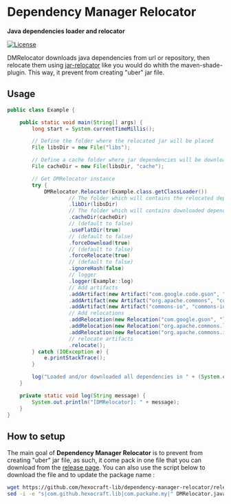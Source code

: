Dependency Manager Relocator
================

**Java dependencies loader and relocator**

[![License](http://img.shields.io/:license-apache-blue.svg)](http://www.apache.org/licenses/LICENSE-2.0.html)

DMRelocator downloads java dependencies from url or repository, then relocate them using [jar-relocator](https://github.com/lucko/jar-relocator) like you would do whith the maven-shade-plugin.
This way, it prevent from creating "uber" jar file.

## Usage

```java
public class Example {

    public static void main(String[] args) {
        long start = System.currentTimeMillis();

        // Define the folder where the relocated jar will be placed
        File libsDir = new File("libs");

        // Define a cache folder where jar dependencies will be downloaded
        File cacheDir = new File(libsDir, "cache");

        // Get DMRelocator instance
        try {
            DMRelocator.Relocator(Example.class.getClassLoader())
                    // The folder which will contains the relocated dependencies
                    .libDir(libsDir)
                    // The folder which will contains downloaded dependencies
                    .cacheDir(cacheDir)
                    // (default to false)
                    .useFlatDir(true)
                    // (default to false)
                    .forceDownload(true)
                    // (default to false)
                    .forceRelocate(true)
                    // (default to false)
                    .ignoreHash(false)
                    // logger
                    .logger(Example::log)
                    // Add artifacts
                    .addArtifact(new Artifact("com.google.code.gson", "gson", "2.8.6"))
                    .addArtifact(new Artifact("org.apache.commons", "commons-lang3", "3.11"))
                    .addArtifact(new Artifact("commons-io", "commons-io", "2.8.0"))
                    // Add relocations
                    .addRelocation(new Relocation("com.google.gson", "libs.gson"))
                    .addRelocation(new Relocation("org.apache.commons.lang3", "libs.commons-lang3"))
                    .addRelocation(new Relocation("org.apache.commons.io", "libs.commons-io"))
                    // relocate artifacts
                    .relocate();
        } catch (IOException e) {
            e.printStackTrace();
        }

        log("Loaded and/or downloaded all dependencies in " + (System.currentTimeMillis() - start) + " ms!");
    }

    private static void log(String message) {
        System.out.println("[DMRelocator]: " + message);
    }
}
```

## How to setup
The main goal of **Dependency Manager Relocator** is to prevent from creating  "uber" jar file, as such, it come pack in one file that you can download from the [release page](https://github.com/hexocraft-lib/dependency-manager-relocator/releases).
You can also use the script below to download the file and to update the package name :

```bash
wget https://github.com/hexocraft-lib/dependency-manager-relocator/releases/download/1.0/DMRelocator.java
sed -i -e "s|com.github.hexocraft.lib|com.packahe.my|" DMRelocator.java
```